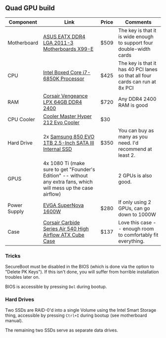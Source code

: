 ## Quad GPU build

Component | Link | Price | Comments
--- | --- | --- | ---
Motherboard | [ASUS EATX DDR4 LGA 2011-3 Motherboards X99-E](https://www.amazon.com/Asus-Motherboards-WS-USB-3-1/dp/B00XUDLXJG) | $509 | The key is that it is wide enough to support four double-width cards
CPU | [Intel Boxed Core i7-6850K Processor](https://www.amazon.com/gp/product/B01FJLAITC) | $425 | The key is that it has 40 PCI lanes so that all four cards can run at 8x PCI
RAM | [Corsair Vengeance LPX 64GB DDR4 2400](https://www.amazon.com/gp/product/B01ET6Y09C) | $720 | Any DDR4 2400 RAM is good
CPU Cooler | [Cooler Master Hyper 212 Evo Cooler](https://www.amazon.com/dp/B005O65JXI) | $30 | 
Hard Drive | 2x [Samsung 850 EVO 1TB 2.5-Inch SATA III Internal SSD](https://www.amazon.com/gp/product/B00OBRFFAS) | $350 | You can buy as many as you need. I'd recommend at least 2.
GPUS | 4x 1080 Ti (make sure to get "Founder's Edition" -- without any extra fans, which will mess up the case airflow) |  | 2 GPUs is also good.
Power Supply | [EVGA SuperNova 1600W](https://www.amazon.com/EVGA-SuperNOVA-PLATINUM-Crossfire-220-P2-1600-X1/dp/B00NJG61JQ) | $280 | If only using 2 GPUs, can go down to 1000W
Case | [Corsair Carbide Series Air 540 High Airflow ATX Cube Case](https://www.amazon.com/gp/product/B00D6GINF4) | $137 | Love this case -- enough room to comfortably fit everything.

### Tricks

SecureBoot must be disabled in the BIOS (which is done via the option to "Delete PK Keys").
If this isn't done, you will suffer from horrible installation troubles later on.

BIOS is accessible by pressing `Del` during bootup.

### Hard Drives

Two SSDs are RAID-0'd into a single Volume using the Intel Smart Storage thing, accessible by pressing `Ctrl+I` during bootup (see motherboard manual).

The remaining two SSDs serve as separate data drives.
